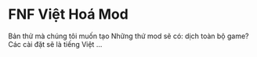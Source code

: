 # FNF Việt Hoá Mod
Bản thử mà chúng tôi muốn tạo
Những thứ mod sẽ có:
dịch toàn bộ game?
Các cài đặt sẽ là tiếng Việt
...
